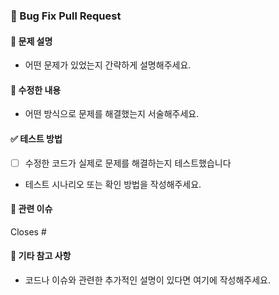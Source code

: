 ### 🐞 Bug Fix Pull Request

#### 📌 문제 설명
- 어떤 문제가 있었는지 간략하게 설명해주세요.

#### 🔧 수정한 내용
- 어떤 방식으로 문제를 해결했는지 서술해주세요.

#### ✅ 테스트 방법
- [ ] 수정한 코드가 실제로 문제를 해결하는지 테스트했습니다
- 테스트 시나리오 또는 확인 방법을 작성해주세요.

#### 📎 관련 이슈
Closes #

#### 📝 기타 참고 사항
- 코드나 이슈와 관련한 추가적인 설명이 있다면 여기에 작성해주세요.
